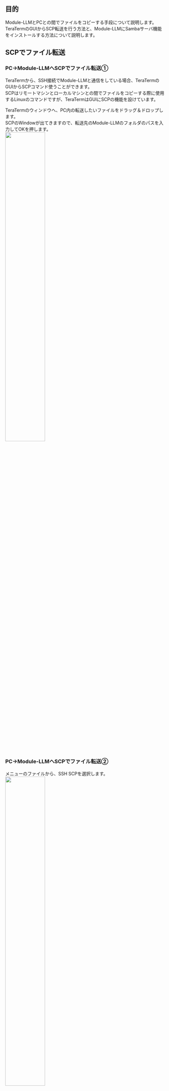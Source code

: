 ## 目的
Module-LLMとPCとの間でファイルをコピーする手段について説明します。
TeraTermのGUIからSCP転送を行う方法と、Module-LLMにSambaサーバ機能をインストールする方法について説明します。


## SCPでファイル転送

### PC→Module-LLMへSCPでファイル転送①

TeraTermから、SSH接続でModule-LLMと通信をしている場合、TeraTermのGUIからSCPコマンド使うことができます。 <br>
SCPはリモートマシンとローカルマシンとの間でファイルをコピーする際に使用するLinuxのコマンドですが、TeraTermはGUIにSCPの機能を設けています。

TeraTermのウィンドウへ、PC内の転送したいファイルをドラッグ＆ドロップします。 <br>
SCPのWindowが出てきますので、転送先のModule-LLMのフォルダのパスを入力してOKを押します。 <br>
<img src="https://github.com/user-attachments/assets/aa4324be-f677-4772-9a42-f06eaa35eaa5" width="50%">


### PC→Module-LLMへSCPでファイル転送②
メニューのファイルから、SSH SCPを選択します。 <br>
<img src="https://github.com/user-attachments/assets/92fa47e2-0f47-45e4-8e28-ae59a9690868" width="50%">


SCPのウィンドウの上半分のメニューを使います。PC内のファイルを選択、もしくはPC内のファイルをこのウィンドウにドラックし、転送先のModule-LLMのフォルダのパスを入力して送信を押します。 <br>
<img src="https://github.com/user-attachments/assets/f702efaa-1f78-4078-a60b-59de5f37cc41" width="50%">

### Module-LLM→PCへSCPでファイル転送

SCPのウィンドウの下半分のメニューを使います。Module-LLM内のファイルのパスを入力し、転送先のPCのフォルダのパスを入力して受信を押します。 <br>

<img src="https://github.com/user-attachments/assets/3241c6b9-57a4-4b95-8f83-e35b6c28e798" width="50%">


## Module-LLMにSambaをインストールする。

Module-LLMのRootアカウントへ、デバック基板からログインをします。

Sambaで使用する専用ユーザーアカウントを作成します。以下のコマンドでユーザーを作成します。
パスワードの設定は必須ですが、その他の情報（フルネーム、部屋番号、電話番号など）は任意です。

```
root@m5stack-LLM:~# adduser user_name
Adding user `user_name' ...
Adding new group `user_name' (1001) ...
Adding new user `user_name' (1001) with group `user_name' ...
Creating home directory `/home/user_name' ...
Copying files from `/etc/skel' ...
New password:
Retype new password:
passwd: password updated successfully
Changing the user information for user_name
Enter the new value, or press ENTER for the default
        Full Name []:
        Room Number []:
        Work Phone []:
        Home Phone []:
        Other []:
Is the information correct? [Y/n]
```

作成したユーザーに管理者権限を付与するため、sudoグループに追加します。

```
root@m5stack-LLM:~# gpasswd -a user_name sudo
Adding user user_name to group sudo
```

次に、Sambaパッケージのインストールを行います。Ubuntuのパッケージマネージャーを使用して、以下のコマンドでインストールします。

```
root@m5stack-LLM:~# sudo apt install -y samba
```

インストール完了後、Sambaの設定ファイルを編集する前に、現在の設定をバックアップします。
これは、設定に問題が発生した場合に元の状態に戻せるようにするためです。

```
root@m5stack-LLM:~# cd /etc/samba/
root@m5stack-LLM:~# sudo cp -a smb.conf smb.conf.default
```

次に、Samba設定ファイルを編集します。このファイルには、共有の基本設定からセキュリティ設定まで、重要な設定が含まれます：
```
  951  sudo vim smb.conf
```

ユーザー専用の共有設定を追加します。この設定により、指定したユーザーのみがアクセスできる共有フォルダを作成することができます。

```smb.conf
[user_name]
path = /home/user_name/
browsable = yes
writable = yes
guest ok = no
read only = no

各設定項目の説明：
path: 共有するディレクトリのパス
valid users: アクセスを許可するユーザーを指定
browsable: 共有フォルダの表示・非表示
writable: 書き込み権限の有無
guest ok: ゲストアクセスの許可
create mask: 新規作成ファイルのパーミッション
directory mask: 新規作成ディレクトリのパーミッション
force user/group: アクセス時の強制ユーザー/グループ
```

設定が完了したら、Sambaユーザーのパスワードを設定します。このパスワードは、Windowsからアクセスする際に使用されます。

```
root@m5stack-LLM:~# sudo smbpasswd -a user_name
New SMB password:
Retype new SMB password:
Added user user_name.
```
すべての設定が完了したら、Sambaサービスを再起動して新しい設定を適用します：

```
sudo systemctl restart smbd
sudo systemctl restart nmbd
```
PCから、共有フォルダへアクセスして確認します。
Windowsのエクスプローラーのアドレスバーに以下の形式でアドレスを入力します。
接続時に認証ダイアログが表示されますので、設定したSambaユーザー名とパスワードを入力してアクセスします。

```
\\｛samba接続先IPアドレス｝\｛ユーザー名｝
```

